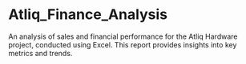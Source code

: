 # Atliq_Finance_Analysis
An analysis of sales and financial performance for the Atliq Hardware project, conducted using Excel. This report provides insights into key metrics and trends.
